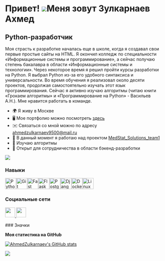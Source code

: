 Привет! ![](https://user-images.githubusercontent.com/18350557/176309783-0785949b-9127-417c-8b55-ab5a4333674e.gif)Меня зовут Зулкарнаев Ахмед
=========================================================================================================================================

Python-разработчик
-----------------

Моя страсть к разработке началась еще в школе, когда я создавал свои первые простые сайты на HTML. Я окончил колледж по специальности «Информационные системы и программирование», а сейчас получаю степень бакалавра в области «Информационные системы и технологии». Через некоторое время я решил пройти курсы разработки на Python. Я выбрал Python из-за его удобного синтаксиса и универсальности. Во время обучения я реализовал около десяти проектов, продолжая самостоятельно изучать этот язык программирования. Сейчас я активно изучаю алгоритмы (читаю книги «Грокаем алгоритмы» и «Программирование на Python» - Васильев А.Н.). Мне нравится работать в команде.

* 🌍  Я живу в Москве
* 🖥️  Мое портфолио можно посмотреть [здесь](http://github.com/AhmedZulkarnaev?tab=repositories)
* ✉️  Связаться со мной можно по адресу [ahmedzulkarnaev9500@mail.ru](mailto:ahmedzulkarnaev9500@mail.ru)
* 🚀  В данный момент я работаю над проектом [MedStat\_Solutions\_team1](http://github.com/AhmedZulkarnaev/MedStat_Solutions_team1)
* 🧠  Изучаю алгоритмы
* 🤝  Открыт для сотрудничества в области бэкенд-разработки

<a href="https://www.github.com/AhmedZulkarnaev" target="_blank" rel="noreferrer"><img
src="https://img.shields.io/github/followers/AhmedZulkarnaev?logo=github&style=for-the-badge&color=0891b2&labelColor=1c1917" /></a>
### Навыки

<p align="left">
<a href="https://www.python.org/" target="_blank" rel="noreferrer"><img src="https://raw.githubusercontent.com/danielcranney/readme-generator/main/public/icons/skills/python-colored.svg" width="36" height="36" alt="Python" /></a><a href="https://git-scm.com/" target="_blank" rel="noreferrer"><img src="https://raw.githubusercontent.com/danielcranney/readme-generator/main/public/icons/skills/git-colored.svg" width="36" height="36" alt="Git" /></a><a href="https://fastapi.tiangolo.com/" target="_blank" rel="noreferrer"><img src="https://raw.githubusercontent.com/danielcranney/readme-generator/main/public/icons/skills/fastapi-colored.svg" width="36" height="36" alt="Fast API" /></a><a href="https://flask.palletsprojects.com/en/2.0.x/" target="_blank" rel="noreferrer"><img src="https://raw.githubusercontent.com/danielcranney/readme-generator/main/public/icons/skills/flask-colored.svg" width="36" height="36" alt="Flask" /></a><a href="https://www.postgresql.org/" target="_blank" rel="noreferrer"><img src="https://raw.githubusercontent.com/danielcranney/readme-generator/main/public/icons/skills/postgresql-colored.svg" width="36" height="36" alt="PostgreSQL" /></a><a href="https://www.djangoproject.com/" target="_blank" rel="noreferrer"><img src="https://raw.githubusercontent.com/danielcranney/readme-generator/main/public/icons/skills/django-colored.svg" width="36" height="36" alt="Django" /></a><a href="https://www.docker.com/" target="_blank" rel="noreferrer"><img src="https://raw.githubusercontent.com/danielcranney/readme-generator/main/public/icons/skills/docker-colored.svg" width="36" height="36" alt="Docker" /></a><a href="https://www.linux.org" target="_blank" rel="noreferrer"><img src="https://raw.githubusercontent.com/danielcranney/readme-generator/main/public/icons/skills/linux-colored.svg" width="36" height="36" alt="Linux" /></a>
</p>

### Социальные сети

<p align="left"> <a href="https://www.github.com/AhmedZulkarnaev" target="_blank" rel="noreferrer"> <picture> <source media="(prefers-color-scheme: dark)" srcset="https://raw.githubusercontent.com/danielcranney/readme-generator/main/public/icons/socials/github-dark.svg" /> <source media="(prefers-color-scheme: light)" srcset="https://raw.githubusercontent.com/danielcranney/readme-generator/main/public/icons/socials/github.svg" /> <img src="https://raw.githubusercontent.com/danielcranney/readme-generator/main/public/icons/socials/github.svg" width="32" height="32" /> </picture> </a> <a href="https://www.linkedin.com/in/ahmed-zulkarnaev-35ba8728b/" target="_blank" rel="noreferrer"> <picture> <source media="(prefers-color-scheme: dark)" srcset="https://raw.githubusercontent.com/danielcranney/readme-generator/main/public/icons/socials/linkedin-dark.svg" /> <source media="(prefers-color-scheme: light)" srcset="https://raw.githubusercontent.com/danielcranney/readme-generator/main/public/icons/socials/linkedin.svg" /> <img src="https://raw.githubusercontent.com/danielcranney/readme-generator/main/public/icons/socials/linkedin.svg" width="32" height="32" /> </picture> </a></p>
### Значки

<b>Моя статистика на GitHub</b>

<a href="http://www.github.com/AhmedZulkarnaev"><img src="https://github-readme-stats.vercel.app/api?username=AhmedZulkarnaev&show_icons=true&hide=&count_private=true&title_color=0891b2&text_color=ffffff&icon_color=0891b2&bg_color=1c1917&hide_border=true&show_icons=true" alt="AhmedZulkarnaev's GitHub stats" /></a>

<a href="http://www.github.com/AhmedZulkarnaev"><img src="https://github-readme-streak-stats.herokuapp.com/?user=AhmedZulkarnaev&stroke=ffffff&background=1c1917&ring=0891b2&fire=0891b2&currStreakNum=ffffff&currStreakLabel=0891b2&sideNums=ffffff&sideLabels=ffffff&dates=ffffff&hide_border=true" /></a>
